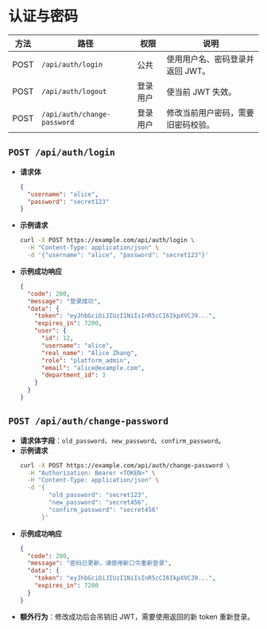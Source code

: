 # 认证与密码

| 方法 | 路径 | 权限 | 说明 |
| --- | --- | --- | --- |
| POST | `/api/auth/login` | 公共 | 使用用户名、密码登录并返回 JWT。|
| POST | `/api/auth/logout` | 登录用户 | 使当前 JWT 失效。|
| POST | `/api/auth/change-password` | 登录用户 | 修改当前用户密码，需要旧密码校验。|

## `POST /api/auth/login`
- **请求体**
  ```json
  {
    "username": "alice",
    "password": "secret123"
  }
  ```
- **示例请求**
  ```bash
  curl -X POST https://example.com/api/auth/login \
    -H "Content-Type: application/json" \
    -d '{"username": "alice", "password": "secret123"}'
  ```
- **示例成功响应**
  ```json
  {
    "code": 200,
    "message": "登录成功",
    "data": {
      "token": "eyJhbGciOiJIUzI1NiIsInR5cCI6IkpXVCJ9...",
      "expires_in": 7200,
      "user": {
        "id": 12,
        "username": "alice",
        "real_name": "Alice Zhang",
        "role": "platform_admin",
        "email": "alice@example.com",
        "department_id": 3
      }
    }
  }
  ```

## `POST /api/auth/change-password`
- **请求体字段**：`old_password`、`new_password`、`confirm_password`。
- **示例请求**
  ```bash
  curl -X POST https://example.com/api/auth/change-password \
    -H "Authorization: Bearer <TOKEN>" \
    -H "Content-Type: application/json" \
    -d '{
          "old_password": "secret123",
          "new_password": "secret456",
          "confirm_password": "secret456"
        }'
  ```
- **示例成功响应**
  ```json
  {
    "code": 200,
    "message": "密码已更新，请使用新口令重新登录",
    "data": {
      "token": "eyJhbGciOiJIUzI1NiIsInR5cCI6IkpXVCJ9...",
      "expires_in": 7200
    }
  }
  ```
- **额外行为**：修改成功后会吊销旧 JWT，需要使用返回的新 token 重新登录。
